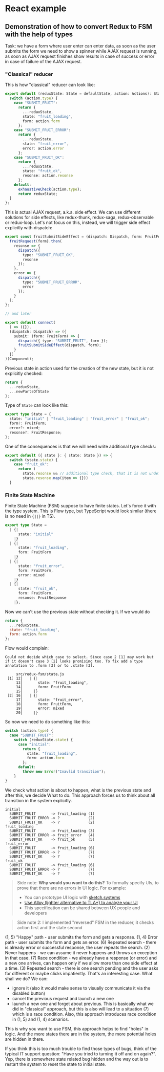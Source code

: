 # React example

## Demonstration of how to convert Redux to FSM with the help of types

Task: we have a form where user enter can enter data, as soon as the user submits the form we need to show a spinner while AJAX request is running, as soon as AJAX request finishes show results in case of success or error in case of failure of the AJAX request.

### "Classical" reducer

This is how "classical" reducer can look like:

```ts
export default (reduxState: State = defaultState, action: Actions): State => {
  switch (action.type) {
    case "SUBMIT_FRUIT":
      return {
        ...reduxState,
        state: "fruit_loading",
        form: action.form
      };
    case "SUBMIT_FRUIT_ERROR":
      return {
        ...reduxState,
        state: "fruit_error",
        error: action.error
      };
    case "SUBMIT_FRUIT_OK":
      return {
        ...reduxState,
        state: "fruit_ok",
        resonse: action.resonse
      };
    default:
      exhaustiveCheck(action.type);
      return reduxState;
  }
};
```

This is actual AJAX request, a.k.a. side effect. We can use different solutions for side effects, like redux-thunk, redux-saga, redux-observable or redux-loop. Let's not focus on this, instead, we will trigger side effect explicitly with dispatch:

```ts
export const fruitSubmitSideEffect = (dispatch: Dispatch, form: FruitForm) => {
  fruitRequest(form).then(
    resonse => {
      dispatch({
        type: "SUBMIT_FRUIT_OK",
        resonse
      });
    },
    error => {
      dispatch({
        type: "SUBMIT_FRUIT_ERROR",
        error
      });
    }
  );
};

// and later

export default connect(
  ) => ({}),
  (dispatch: Dispatch) => ({
    submit: (form: FruitForm) => {
      dispatch({ type: "SUBMIT_FRUIT", form });
      fruitSubmitSideEffect(dispatch, form);
    }
  })
)(Component);
```

Previous state in action used for the creation of the new state, but it is not explicitly checked:

```ts
return {
  ...reduxState,
  ...newPartsOfState
};
```

Type of `State` can look like this:

```ts
export type State = {
  state: "initial" | "fruit_loading" | "fruit_error" | "fruit_ok";
  form?: FruitForm;
  error?: mixed;
  resonse?: FruitResponse;
};
```

One of the consequences is that we will need write additional type checks:

```ts
export default ({ state }: { state: State }) => {
  switch (state.state) {
    case "fruit_ok":
      return (
        state.resonse && // additional type check, that it is not undefined
        state.resonse.map(item => {}))
  }
```

### Finite State Machine

Finite State Machine (FSM) suppose to have finite states. Let's force it with the type system. This is Flow type, but TypeScript would look similar (there is no need in `{||}` in TS).

```ts
export type State =
  | {|
      state: "initial"
    |}
  | {|
      state: "fruit_loading",
      form: FruitForm
    |}
  | {|
      state: "fruit_error",
      form: FruitForm,
      error: mixed
    |}
  | {|
      state: "fruit_ok",
      form: FruitForm,
      resonse: FruitResponse
    |};
```

Now we can't use the previous state without checking it. If we would do

```js
return {
  ...reduxState,
  state: "fruit_loading",
  form: action.form
};
```

Flow would complain:

```
Could not decide which case to select. Since case 2 [1] may work but if it doesn't case 3 [2] looks promising too. To fix add a type annotation to .form [3] or to .state [3].

     src/redux-fsm/state.js
 [1] 12│   | {|
     13│       state: "fruit_loading",
     14│       form: FruitForm
     15│     |}
 [2] 16│   | {|
     17│       state: "fruit_error",
     18│       form: FruitForm,
     19│       error: mixed
     20│     |}
```

So now we need to do something like this:

```ts
switch (action.type) {
  case "SUBMIT_FRUIT":
    switch (reduxState.state) {
      case "initial":
        return {
          state: "fruit_loading",
          form: action.form
        };
      default:
        throw new Error("Inavlid transition");
    }
}
```

We check what action is about to happen, what is the previous state and after this, we decide What to do. This approach forces us to think about all transition in the system explicitly.

```
initial
  SUBMIT_FRUIT       -> fruit_loading (1)
  SUBMIT_FRUIT_ERROR -> ?             (2)
  SUBMIT_FRUIT_OK    -> ?             (2)
fruit_loading
  SUBMIT_FRUIT       -> fruit_loading (3)
  SUBMIT_FRUIT_ERROR -> fruit_error   (4)
  SUBMIT_FRUIT_OK    -> fruit_ok      (5)
fruit_error
  SUBMIT_FRUIT       -> fruit_loading (6)
  SUBMIT_FRUIT_ERROR -> ?             (7)
  SUBMIT_FRUIT_OK    -> ?             (7)
fruit_ok
  SUBMIT_FRUIT       -> fruit_loading (6)
  SUBMIT_FRUIT_ERROR -> ?             (7)
  SUBMIT_FRUIT_OK    -> ?             (7)
```

> Side note: **Why would you want to do this?** To formally specify UIs, to prove that there are no errors in UI logic. For example:
>
> - You can prototype UI logic with [sketch.systems](https://sketch.systems/)
> - [Use Alloy (lighter alternative to TLA+) to analyze your UI](https://www.hillelwayne.com/post/formally-specifying-uis/)
> - This specification can be shared between UX people and developers

> Side note 2: I implemented "reversed" FSM in the reducer, it checks action first and the state second

(1, 5) "Happy" path - user submits the form and gets a response.
(1, 4) Error path - user submits the form and gets an error.
(6) Repeated search - there is already error or successful response, the user repeats the search.
(2) Never happens - we can assume it never happens and throws an exception in that case.
(7) Race condition - we already have a response (or error) and a new one arrives, can happen only if we allow more than one side effect at a time.
(3) Repeated search - there is one search pending and the user asks for different or maybe clicks impatiently. That's an interesting case. What shall we do? We can:

- ignore it (also it would make sense to visually communicate it via the disabled button)
- cancel the previous request and launch a new one
- launch a new one and forget about previous. This is basically what we did in "classical" approach, but this is also will lead to a situation (7) which is a race condition. Also, this approach introduces race condition in (1, 5) and (1, 4) scenarios.

This is why you want to use FSM, this approach helps to find "holes" in logic. And the more states there are in the system, the more potential holes are hidden in there.

If you think this is too much trouble to find those types of bugs, think of the typical IT support question: "Have you tried to turning it off and on again?". Yep, there is somewhere state related bug hidden and the way out is to restart the system to reset the state to initial state.
